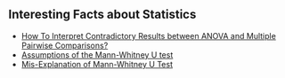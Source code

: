 ## Interesting Facts about Statistics

- [How To Interpret Contradictory Results between ANOVA and Multiple Pairwise Comparisons?](https://help.xlstat.com/s/article/how-to-interpret-contradictory-results-between-anova-and-multiple-pairwise-comparisons?language=es) 
- [Assumptions of the Mann-Whitney U test](https://statistics.laerd.com/statistical-guides/mann-whitney-u-test-assumptions.php) 
- [Mis-Explanation of Mann-Whitney U Test](https://www.graphpad.com/guides/prism/7/statistics/stat_nonparametric_tests_dont_compa.htm?toc=0&printWindow)
